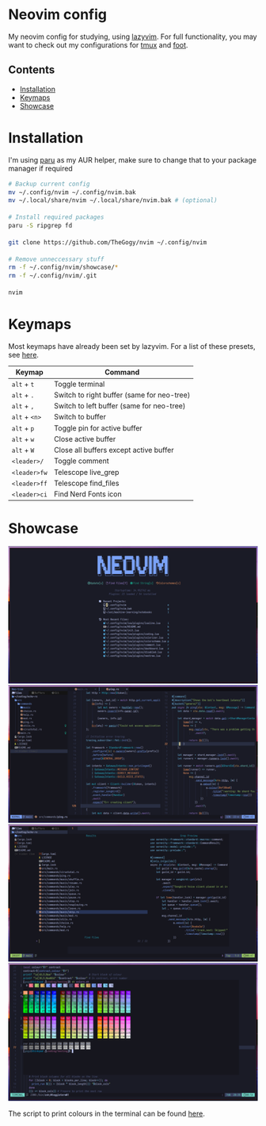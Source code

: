 # Neovim config

My neovim config for studying, using [lazyvim](https://lazyvim.org).
For full functionality, you may want to check out my configurations for [tmux](https://github.com/TheGogy/tmux/) and [foot](https://github.com/TheGogy/dotfiles/blob/main/foot/foot.ini).

## Contents
* [Installation](#installation)
* [Keymaps](#Keymaps)
* [Showcase](#Showcase)

# Installation 
I'm using [paru](https://github.com/morganmilo/paru) as my AUR helper, make sure to change that to your package manager if required
```bash
# Backup current config
mv ~/.config/nvim ~/.config/nvim.bak
mv ~/.local/share/nvim ~/.local/share/nvim.bak # (optional)

# Install required packages
paru -S ripgrep fd

git clone https://github.com/TheGogy/nvim ~/.config/nvim

# Remove unneccessary stuff
rm -f ~/.config/nvim/showcase/*
rm -f ~/.config/nvim/.git

nvim
```

# Keymaps

Most keymaps have already been set by lazyvim. For a list of these presets, see [here](https://www.lazyvim.org/keymaps).

| Keymap        | Command                                    |
| ------------- | ------------------------------------------ |
| `alt` + `t`   | Toggle terminal                            |
| `alt` + `.`   | Switch to right buffer (same for neo-tree) |
| `alt` + `,`   | Switch to left buffer (same for neo-tree)  |
| `alt` + `<n>` | Switch to buffer <n>                       |
| `alt` + `p`   | Toggle pin for active buffer               |
| `alt` + `w`   | Close active buffer                        |
| `alt` + `W`   | Close all buffers except active buffer     |
| `<leader>/`   | Toggle comment                             |
| `<leader>fw`  | Telescope live_grep                        |
| `<leader>ff`  | Telescope find_files                       |
| `<leader>ci`  | Find Nerd Fonts icon                       |

# Showcase
![Showcase dashboard](./showcase/dashboard.png)
![Showcase normal](./showcase/normal.png)
![Showcase find files](./showcase/find_files.png)
![Showcase terminal](./showcase/terminal.png)

The script to print colours in the terminal can be found [here](https://gist.github.com/HaleTom/89ffe32783f89f403bba96bd7bcd1263).
